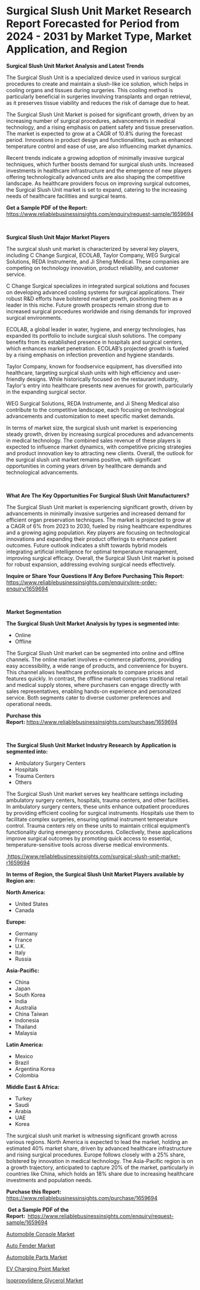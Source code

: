<p><h1>Surgical Slush Unit Market Research Report Forecasted for Period from 2024 -  2031 by Market Type, Market Application, and Region</h1></p><p><strong>Surgical Slush Unit Market Analysis and Latest Trends</strong></p>
<p><p>The Surgical Slush Unit is a specialized device used in various surgical procedures to create and maintain a slush-like ice solution, which helps in cooling organs and tissues during surgeries. This cooling method is particularly beneficial in surgeries involving transplants and organ retrieval, as it preserves tissue viability and reduces the risk of damage due to heat.</p><p>The Surgical Slush Unit Market is poised for significant growth, driven by an increasing number of surgical procedures, advancements in medical technology, and a rising emphasis on patient safety and tissue preservation. The market is expected to grow at a CAGR of 10.8% during the forecast period. Innovations in product design and functionalities, such as enhanced temperature control and ease of use, are also influencing market dynamics.</p><p>Recent trends indicate a growing adoption of minimally invasive surgical techniques, which further boosts demand for surgical slush units. Increased investments in healthcare infrastructure and the emergence of new players offering technologically advanced units are also shaping the competitive landscape. As healthcare providers focus on improving surgical outcomes, the Surgical Slush Unit market is set to expand, catering to the increasing needs of healthcare facilities and surgical teams.</p></p>
<p><strong>Get a Sample PDF of the Report:&nbsp;</strong> <a href="https://www.reliablebusinessinsights.com/enquiry/request-sample/1659694?utm_campaign=1674&utm_medium=2&utm_source=Github&utm_content=ia&utm_term=09122024&utm_id=surgical-slush-unit">https://www.reliablebusinessinsights.com/enquiry/request-sample/1659694</a></p>
<p>&nbsp;</p>
<p><strong>Surgical Slush Unit Major Market Players</strong></p>
<p><p>The surgical slush unit market is characterized by several key players, including C Change Surgical, ECOLAB, Taylor Company, WEG Surgical Solutions, REDA Instrumente, and Ji Sheng Medical. These companies are competing on technology innovation, product reliability, and customer service.</p><p>C Change Surgical specializes in integrated surgical solutions and focuses on developing advanced cooling systems for surgical applications. Their robust R&D efforts have bolstered market growth, positioning them as a leader in this niche. Future growth prospects remain strong due to increased surgical procedures worldwide and rising demands for improved surgical environments.</p><p>ECOLAB, a global leader in water, hygiene, and energy technologies, has expanded its portfolio to include surgical slush solutions. The company benefits from its established presence in hospitals and surgical centers, which enhances market penetration. ECOLAB’s projected growth is fueled by a rising emphasis on infection prevention and hygiene standards.</p><p>Taylor Company, known for foodservice equipment, has diversified into healthcare, targeting surgical slush units with high efficiency and user-friendly designs. While historically focused on the restaurant industry, Taylor's entry into healthcare presents new avenues for growth, particularly in the expanding surgical sector.</p><p>WEG Surgical Solutions, REDA Instrumente, and Ji Sheng Medical also contribute to the competitive landscape, each focusing on technological advancements and customization to meet specific market demands.</p><p>In terms of market size, the surgical slush unit market is experiencing steady growth, driven by increasing surgical procedures and advancements in medical technology. The combined sales revenue of these players is expected to influence market dynamics, with competitive pricing strategies and product innovation key to attracting new clients. Overall, the outlook for the surgical slush unit market remains positive, with significant opportunities in coming years driven by healthcare demands and technological advancements.</p></p>
<p>&nbsp;</p>
<p><strong>What Are The Key Opportunities For Surgical Slush Unit Manufacturers?</strong></p>
<p><p>The Surgical Slush Unit market is experiencing significant growth, driven by advancements in minimally invasive surgeries and increased demand for efficient organ preservation techniques. The market is projected to grow at a CAGR of 6% from 2023 to 2030, fueled by rising healthcare expenditures and a growing aging population. Key players are focusing on technological innovations and expanding their product offerings to enhance patient outcomes. Future outlook indicates a shift towards hybrid models integrating artificial intelligence for optimal temperature management, improving surgical efficacy. Overall, the Surgical Slush Unit market is poised for robust expansion, addressing evolving surgical needs effectively.</p></p>
<p><strong>Inquire or Share Your Questions If Any Before Purchasing This Report:</strong> <a href="https://www.reliablebusinessinsights.com/enquiry/pre-order-enquiry/1659694?utm_campaign=1674&utm_medium=2&utm_source=Github&utm_content=ia&utm_term=09122024&utm_id=surgical-slush-unit">https://www.reliablebusinessinsights.com/enquiry/pre-order-enquiry/1659694</a></p>
<p>&nbsp;</p>
<p><strong>Market Segmentation</strong></p>
<p><strong>The Surgical Slush Unit Market Analysis by types is segmented into:</strong></p>
<p><ul><li>Online</li><li>Offline</li></ul></p>
<p><p>The Surgical Slush Unit market can be segmented into online and offline channels. The online market involves e-commerce platforms, providing easy accessibility, a wide range of products, and convenience for buyers. This channel allows healthcare professionals to compare prices and features quickly. In contrast, the offline market comprises traditional retail and medical supply stores, where purchasers can engage directly with sales representatives, enabling hands-on experience and personalized service. Both segments cater to diverse customer preferences and operational needs.</p></p>
<p><strong>Purchase this Report:&nbsp;</strong><a href="https://www.reliablebusinessinsights.com/purchase/1659694?utm_campaign=1674&utm_medium=2&utm_source=Github&utm_content=ia&utm_term=09122024&utm_id=surgical-slush-unit">https://www.reliablebusinessinsights.com/purchase/1659694</a></p>
<p>&nbsp;</p>
<p><strong>The Surgical Slush Unit Market Industry Research by Application is segmented into:</strong></p>
<p><ul><li>Ambulatory Surgery Centers</li><li>Hospitals</li><li>Trauma Centers</li><li>Others</li></ul></p>
<p><p>The Surgical Slush Unit market serves key healthcare settings including ambulatory surgery centers, hospitals, trauma centers, and other facilities. In ambulatory surgery centers, these units enhance outpatient procedures by providing efficient cooling for surgical instruments. Hospitals use them to facilitate complex surgeries, ensuring optimal instrument temperature control. Trauma centers rely on these units to maintain critical equipment’s functionality during emergency procedures. Collectively, these applications improve surgical outcomes by promoting quick access to essential, temperature-sensitive tools across diverse medical environments.</p></p>
<p><a href="https://www.reliablebusinessinsights.com/surgical-slush-unit-market-r1659694?utm_campaign=1674&utm_medium=2&utm_source=Github&utm_content=ia&utm_term=09122024&utm_id=surgical-slush-unit">&nbsp;https://www.reliablebusinessinsights.com/surgical-slush-unit-market-r1659694</a></p>
<p><strong>In terms of Region, the Surgical Slush Unit Market Players available by Region are:</strong></p>
<p>
    <p> <strong> North America: </strong>
        <ul>
            <li>United States</li>
            <li>Canada</li>
        </ul>
        </p> 
    <p> <strong> Europe: </strong>
        <ul>
            <li>Germany</li>
            <li>France</li>
            <li>U.K.</li>
            <li>Italy</li>
            <li>Russia</li>
        </ul>
        </p> 
    <p> <strong> Asia-Pacific: </strong>
        <ul>
            <li>China</li>
            <li>Japan</li>
            <li>South Korea</li>
            <li>India</li>
            <li>Australia</li>
            <li>China Taiwan</li>
            <li>Indonesia</li>
            <li>Thailand</li>
            <li>Malaysia</li>
        </ul>
        </p> 
    <p> <strong> Latin America: </strong>
        <ul>
            <li>Mexico</li>
            <li>Brazil</li>
            <li>Argentina Korea</li>
            <li>Colombia</li>
        </ul>
        </p> 
    <p> <strong> Middle East & Africa: </strong>
        <ul>
            <li>Turkey</li>
            <li>Saudi</li>
            <li>Arabia</li>
            <li>UAE</li>
            <li>Korea</li>
        </ul>
    </p>
    </p>
<p><p>The surgical slush unit market is witnessing significant growth across various regions. North America is expected to lead the market, holding an estimated 40% market share, driven by advanced healthcare infrastructure and rising surgical procedures. Europe follows closely with a 25% share, bolstered by innovation in medical technology. The Asia-Pacific region is on a growth trajectory, anticipated to capture 20% of the market, particularly in countries like China, which holds an 18% share due to increasing healthcare investments and population needs.</p></p>
<p><strong>Purchase this Report: </strong><a href="https://www.reliablebusinessinsights.com/purchase/1659694?utm_campaign=1674&utm_medium=2&utm_source=Github&utm_content=ia&utm_term=09122024&utm_id=surgical-slush-unit">https://www.reliablebusinessinsights.com/purchase/1659694</a></p>
<p>&nbsp;<strong>Get a Sample PDF of the Report:&nbsp;&nbsp;</strong><a href="https://www.reliablebusinessinsights.com/enquiry/request-sample/1659694?utm_campaign=1674&utm_medium=2&utm_source=Github&utm_content=ia&utm_term=09122024&utm_id=surgical-slush-unit">https://www.reliablebusinessinsights.com/enquiry/request-sample/1659694</a></p>
<p><strong></strong></p>
<p><p><a href="https://www.linkedin.com/pulse/automobile-console-market-size-forecasted-113-cagr-from-uabdf?utm_campaign=1674&utm_medium=2&utm_source=Github&utm_content=ia&utm_term=09122024&utm_id=surgical-slush-unit">Automobile Console Market</a></p><p><a href="https://www.linkedin.com/pulse/auto-fender-markets-path-98-cagr-2024-2031-whats-driving-f6mbf?utm_campaign=1674&utm_medium=2&utm_source=Github&utm_content=ia&utm_term=09122024&utm_id=surgical-slush-unit">Auto Fender Market</a></p><p><a href="https://www.linkedin.com/pulse/projected-revenue-automobile-parts-market-133-cagr-2024-2031-wlskf?utm_campaign=1674&utm_medium=2&utm_source=Github&utm_content=ia&utm_term=09122024&utm_id=surgical-slush-unit">Automobile Parts Market</a></p><p><a href="https://www.linkedin.com/pulse/ev-charging-point-market-size-growing-cagr-103-forecast-l84qf?utm_campaign=1674&utm_medium=2&utm_source=Github&utm_content=ia&utm_term=09122024&utm_id=surgical-slush-unit">EV Charging Point Market</a></p><p><a href="https://www.linkedin.com/pulse/th-score-market-0ptye?utm_campaign=1674&utm_medium=2&utm_source=Github&utm_content=ia&utm_term=09122024&utm_id=surgical-slush-unit">Isopropylidene Glycerol Market</a></p></p>